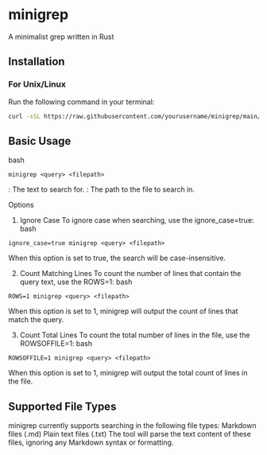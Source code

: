 # minigrep
A minimalist grep written in Rust

## Installation

### For Unix/Linux
Run the following command in your terminal:

```bash
curl -sSL https://raw.githubusercontent.com/yourusername/minigrep/main/install.sh | sh
```

## Basic Usage
bash
```
minigrep <query> <filepath>
```
<query>: The text to search for.
<filepath>: The path to the file to search in.

Options
1. Ignore Case
To ignore case when searching, use the ignore_case=true:
bash
```
ignore_case=true minigrep <query> <filepath> 
```

When this option is set to true, the search will be case-insensitive.

2. Count Matching Lines
To count the number of lines that contain the query text, use the ROWS=1:
bash
```
ROWS=1 minigrep <query> <filepath>
```

When this option is set to 1, minigrep will output the count of lines that match the query.

3. Count Total Lines
To count the total number of lines in the file, use the ROWSOFFILE=1:
bash
```
ROWSOFFILE=1 minigrep <query> <filepath>
```

When this option is set to 1, minigrep will output the total count of lines in the file.

## Supported File Types
minigrep currently supports searching in the following file types:
Markdown files (.md)
Plain text files (.txt)
The tool will parse the text content of these files, ignoring any Markdown syntax or formatting.